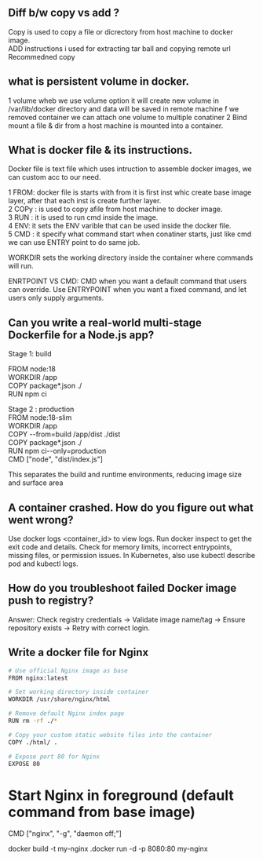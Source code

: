 ## Diff b/w copy vs add ?

Copy is used to copy a file or dicrectory from host machine to docker image.  
ADD instructions i used for extracting tar ball and copying remote url  
Recommedned copy  

## what is persistent volume in docker.

1 volume wheb we use volume option it will create new volume in /var/lib/docker directory and data will be saved in remote machine f we removed container we can attach one volume to multiple conatiner
2 Bind mount a file & dir from a host machine is mounted into a container.

## What is docker file & its instructions.
Docker file is text file which uses intruction to assemble docker images, we can custom acc to our need.  

1 FROM: docker file is starts with from it is first inst whic create base image layer, after that each inst is create further layer.  
2 COPy : is used to copy afile from host machine to docker image.  
3 RUN : it is used to run cmd inside the image.  
4 ENV: it sets the ENV varible that can be used inside the docker file.  
5 CMD : it specify what command start when conatiner starts, just like cmd we can use ENTRY point to do same job.  
 
WORKDIR  sets the working directory inside the container where commands will run.  

ENRTPOINT VS CMD: CMD when you want a default command that users can override. Use ENTRYPOINT when you want a fixed command, and let users only supply arguments.

## Can you write a real-world multi-stage Dockerfile for a Node.js app?

 Stage 1: build  

FROM node:18   
WORKDIR /app  
COPY package*.json ./  
RUN npm ci  

Stage 2 : production  
FROM node:18-slim  
WORKDIR /app    
COPY --from=build /app/dist ./dist  
COPY package*.json ./  
RUN npm ci--only=production  
CMD ["node", "dist/index.js"]    

This separates the build and runtime environments, reducing image size and surface area

## A container crashed. How do you figure out what went wrong?

Use docker logs <container_id> to view logs. Run docker inspect to get the exit code and details. Check for memory limits, incorrect entrypoints, missing files, or permission issues. In Kubernetes, also use kubectl describe pod and kubectl logs.

## How do you troubleshoot failed Docker image push to registry? 
Answer: Check registry credentials → Validate image name/tag → Ensure repository exists → Retry with correct login. 

## Write a docker file for Nginx
```sh
# Use official Nginx image as base
FROM nginx:latest

# Set working directory inside container
WORKDIR /usr/share/nginx/html

# Remove default Nginx index page
RUN rm -rf ./*

# Copy your custom static website files into the container
COPY ./html/ .

# Expose port 80 for Nginx
EXPOSE 80
```
# Start Nginx in foreground (default command from base image)
CMD ["nginx", "-g", "daemon off;"]

docker build -t my-nginx .docker run -d -p 8080:80 my-nginx





